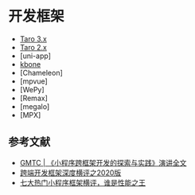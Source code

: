 # 开发框架

- [Taro 3.x](https://docs.taro.zone)
- [Taro 2.x](https://docs.taro.zone/docs/2.x/README)
- [uni-app]
- [kbone](https://wechat-miniprogram.github.io/kbone/docs/)
- [Chameleon]
- [mpvue]
- [WePy]
- [Remax]
- [megalo]
- [MPX]


## 参考文献

- [GMTC | 《小程序跨框架开发的探索与实践》演讲全文](https://mp.weixin.qq.com/s?__biz=MzU3NDkzMTI3MA==&mid=2247483770&idx=1&sn=ba2cdea5256e1c4e7bb513aa4c837834)
- [跨端开发框架深度横评之2020版](https://segmentfault.com/a/1190000022326482)
- [七大热门小程序框架横评，谁是性能之王](https://cloud.tencent.com/developer/article/1633020)
